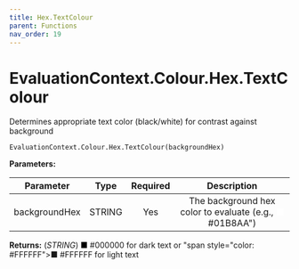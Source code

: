 ```yaml
---
title: Hex.TextColour
parent: Functions
nav_order: 19
---
```


# EvaluationContext.Colour.Hex.TextColour

Determines appropriate text color (black/white) for contrast against background

```dax
EvaluationContext.Colour.Hex.TextColour(backgroundHex)
```

**Parameters:**

| Parameter | Type | Required | Description |
|:---:|:---:|:---:|:---:|
| backgroundHex | STRING | Yes | The background hex color to evaluate (e.g., <span style="color: #FFFFFF">■</span> #01B8AA") |

**Returns:** (*STRING*) <span style="color: #000000">■</span> #000000 for dark text or "span style="color: #FFFFFF">■</span> #FFFFFF for light text